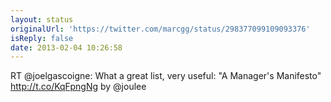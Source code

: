 ```yaml
---
layout: status
originalUrl: 'https://twitter.com/marcgg/status/298377099109093376'
isReply: false
date: 2013-02-04 10:26:58
---
```


RT @joelgascoigne: What a great list, very useful: "A Manager's Manifesto" http://t.co/KqFpngNg by @joulee
